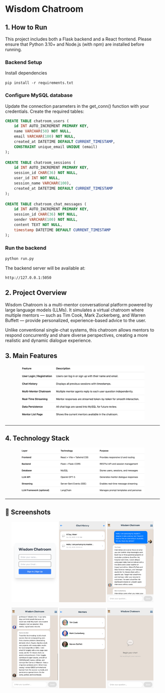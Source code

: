 # Wisdom Chatroom

## 1. How to Run

This project includes both a Flask backend and a React frontend.
Please ensure that Python 3.10+ and Node.js (with npm) are installed before running.

### Backend Setup
Install dependencies

`pip install -r requirements.txt`

### Configure MySQL database
Update the connection parameters in the get_conn() function with your credentials.
Create the required tables:
```SQL
CREATE TABLE chatroom_users (
    id INT AUTO_INCREMENT PRIMARY KEY,
    name VARCHAR(50) NOT NULL,
    email VARCHAR(100) NOT NULL,
    created_at DATETIME DEFAULT CURRENT_TIMESTAMP,
    CONSTRAINT unique_email UNIQUE (email)
);

CREATE TABLE chatroom_sessions (
    id INT AUTO_INCREMENT PRIMARY KEY,
    session_id CHAR(36) NOT NULL,
    user_id INT NOT NULL,
    session_name VARCHAR(100),
    created_at DATETIME DEFAULT CURRENT_TIMESTAMP
);

CREATE TABLE chatroom_chat_messages (
    id INT AUTO_INCREMENT PRIMARY KEY,
    session_id CHAR(36) NOT NULL,
    sender VARCHAR(100) NOT NULL,
    content TEXT NOT NULL,
    timestamp DATETIME DEFAULT CURRENT_TIMESTAMP
);
```


### Run the backend
```bash
python run.py
```
The backend server will be available at:
```angular2html
http://127.0.0.1:5050
```

## 2. Project Overview

Wisdom Chatroom is a multi-mentor conversational platform powered by large language models (LLMs).
It simulates a virtual chatroom where multiple mentors — such as Tim Cook, Mark Zuckerberg, and Warren Buffett — provide personalized, experience-based advice to the user.

Unlike conventional single-chat systems, this chatroom allows mentors to respond concurrently and share diverse perspectives, creating a more realistic and dynamic dialogue experience.

## 3. Main Features

<p align="center">
  <img src="img/img.png" alt="Main Features" width="80%">
</p>

---

## 4. Technology Stack

<p align="center">
  <img src="img/img_1.png" alt="Technology Stack" width="80%">
</p>

---

## 📸 Screenshots

<p align="center">
  <img src="img/img_2.png" alt="Screenshot 1" width="30%">
  <img src="img/img_3.png" alt="Screenshot 2" width="30%">
  <img src="img/img_4.png" alt="Screenshot 3" width="30%">
</p>

<p align="center">
  <img src="img/img_5.png" alt="Screenshot 4" width="30%">
  <img src="img/img_6.png" alt="Screenshot 5" width="30%">
  <img src="img/img_7.png" alt="Screenshot 6" width="30%">
</p>